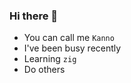
### Hi there 👋



- You can call me `Kanno`
- I've been busy recently
- Learning `zig`
- Do others
